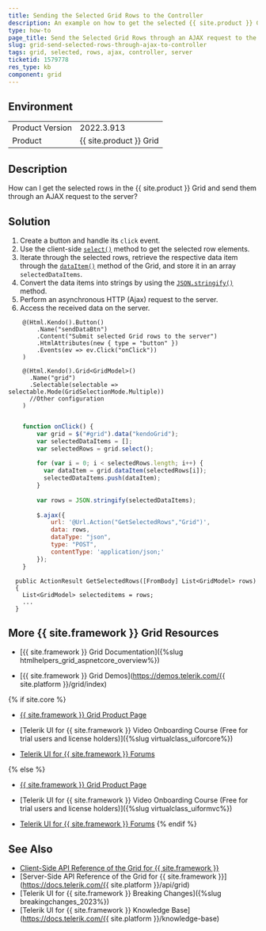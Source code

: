 ```yaml
---
title: Sending the Selected Grid Rows to the Controller
description: An example on how to get the selected {{ site.product }} Grid rows and send them through an AJAX request to the Controller.
type: how-to
page_title: Send the Selected Grid Rows through an AJAX request to the Controller.
slug: grid-send-selected-rows-through-ajax-to-controller
tags: grid, selected, rows, ajax, controller, server
ticketid: 1579778
res_type: kb
component: grid
---
```


## Environment

<table>
 <tr>
  <td>Product Version</td>
  <td>2022.3.913</td>
 </tr>
 <tr>
  <td>Product</td>
  <td>{{ site.product }} Grid</td>
 </tr>
</table>

## Description

How can I get the selected rows in the {{ site.product }} Grid and send them through an AJAX request to the server?

## Solution

1. Create a button and handle its `click` event.
1. Use the client-side [`select()`](https://docs.telerik.com/kendo-ui/api/javascript/ui/grid/methods/select) method to get the selected row elements.
1. Iterate through the selected rows, retrieve the respective data item through the [`dataItem()`](https://docs.telerik.com/kendo-ui/api/javascript/ui/grid/methods/dataitem) method of the Grid, and store it in an array `selectedDataItems`.
1. Convert the data items into strings by using the [`JSON.stringify()`](https://developer.mozilla.org/en-US/docs/Web/JavaScript/Reference/Global_Objects/JSON/stringify) method.
1. Perform an asynchronous HTTP (Ajax) request to the server.
1. Access the received data on the server.

```HtmlHelper
    @(Html.Kendo().Button()
        .Name("sendDataBtn")
        .Content("Submit selected Grid rows to the server")
        .HtmlAttributes(new { type = "button" })
        .Events(ev => ev.Click("onClick"))
    )

    @(Html.Kendo().Grid<GridModel>()
      .Name("grid")
      .Selectable(selectable => selectable.Mode(GridSelectionMode.Multiple))
      //Other configuration
    )
    
```
```JavaScript
    function onClick() {
        var grid = $("#grid").data("kendoGrid");
        var selectedDataItems = [];
        var selectedRows = grid.select();
          
        for (var i = 0; i < selectedRows.length; i++) {
          var dataItem = grid.dataItem(selectedRows[i]);
          selectedDataItems.push(dataItem);
        }
        
        var rows = JSON.stringify(selectedDataItems);
        
        $.ajax({
            url: '@Url.Action("GetSelectedRows","Grid")',
            data: rows,
            dataType: "json",
            type: "POST",
            contentType: 'application/json;'
        });
    }
```
```GridController
  public ActionResult GetSelectedRows([FromBody] List<GridModel> rows)
  {
    List<GridModel> selecteditems = rows;
    ...
  }

```

## More {{ site.framework }} Grid Resources

* [{{ site.framework }} Grid Documentation]({%slug htmlhelpers_grid_aspnetcore_overview%})

* [{{ site.framework }} Grid Demos](https://demos.telerik.com/{{ site.platform }}/grid/index)

{% if site.core %}
* [{{ site.framework }} Grid Product Page](https://www.telerik.com/aspnet-core-ui/grid)

* [Telerik UI for {{ site.framework }} Video Onboarding Course (Free for trial users and license holders)]({%slug virtualclass_uiforcore%})

* [Telerik UI for {{ site.framework }} Forums](https://www.telerik.com/forums/aspnet-core-ui)

{% else %}
* [{{ site.framework }} Grid Product Page](https://www.telerik.com/aspnet-mvc/grid)

* [Telerik UI for {{ site.framework }} Video Onboarding Course (Free for trial users and license holders)]({%slug virtualclass_uiformvc%})

* [Telerik UI for {{ site.framework }} Forums](https://www.telerik.com/forums/aspnet-mvc)
{% endif %}

## See Also

* [Client-Side API Reference of the Grid for {{ site.framework }}](https://docs.telerik.com/kendo-ui/api/javascript/ui/grid)
* [Server-Side API Reference of the Grid for {{ site.framework }}](https://docs.telerik.com/{{ site.platform }}/api/grid)
* [Telerik UI for {{ site.framework }} Breaking Changes]({%slug breakingchanges_2023%})
* [Telerik UI for {{ site.framework }} Knowledge Base](https://docs.telerik.com/{{ site.platform }}/knowledge-base)
